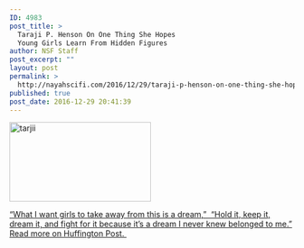 ```yaml
---
ID: 4983
post_title: >
  Taraji P. Henson On One Thing She Hopes
  Young Girls Learn From Hidden Figures
author: NSF Staff
post_excerpt: ""
layout: post
permalink: >
  http://nayahscifi.com/2016/12/29/taraji-p-henson-on-one-thing-she-hopes-young-girls-learn-from-hidden-figures/
published: true
post_date: 2016-12-29 20:41:39
---
```

<img class="alignleft size-thumbnail wp-image-4985" src="http://nayahsolutions.org/wp-content/uploads/2016/12/tarjii-250x141.jpeg" alt="tarjii" width="250" height="141" />

<a href="http://www.huffingtonpost.com/entry/taraji-p-henson-on-one-thing-she-hopes-young-girls-learn-from-hidden-figures_us_585c07b3e4b0d9a594576019?section=us_black-voices">“What I want girls to take away from this is a dream,”  “Hold it, keep it, dream it, and fight for it because it’s a dream I never knew belonged to me.”
Read more on Huffington Post. </a>

&nbsp;